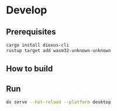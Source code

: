 # Develop

## Prerequisites

```bash
cargo install dioxus-cli
rustup target add wasm32-unknown-unknown
```

## How to build

## Run

```bash
dx serve --hot-reload --platform desktop
```
